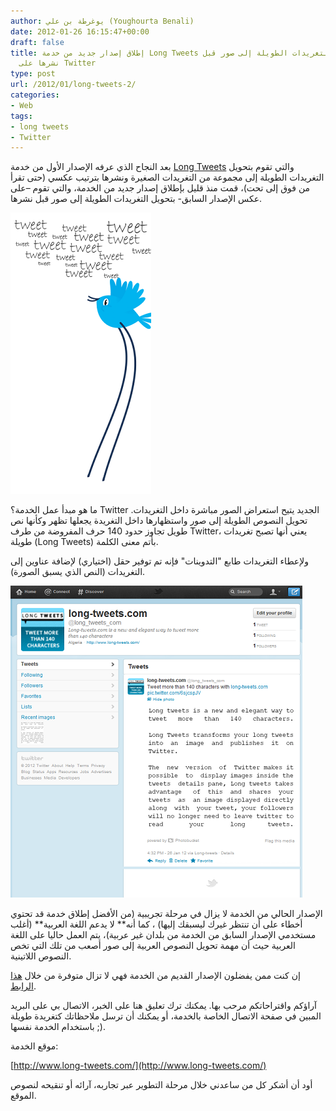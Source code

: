 ```yaml
---
author: يوغرطة بن علي (Youghourta Benali)
date: 2012-01-26 16:15:47+00:00
draft: false
title: إطلاق إصدار جديد من خدمة Long Tweets التي تحول التغريدات الطويلة إلى صور قبل
  نشرها على Twitter
type: post
url: /2012/01/long-tweets-2/
categories:
- Web
tags:
- long tweets
- Twitter
---
```


بعد النجاح الذي عرفه الإصدار الأول من خدمة [Long Tweets](http://www.long-tweets.com/) والتي تقوم بتحويل التغريدات الطويلة إلى مجموعة من التغريدات الصغيرة ونشرها بترتيب عكسي (حتى تقرأ من فوق إلى تحت)، قمت منذ قليل بإطلاق إصدار جديد من الخدمة، والتي تقوم –على عكس الإصدار السابق- بتحويل التغريدات الطويلة إلى صور قبل نشرها.




[![](long-tweets-com-logo.png)
](long-tweets-com-logo.png)




ما هو مبدأ عمل الخدمة؟ Twitter الجديد يتيح استعراض الصور مباشرة داخل التغريدات. تحويل النصوص الطويلة إلى صور واستظهارها داخل التغريدة يجعلها تظهر وكأنها نص طويل تجاوز حدود 140 حرف المفروضة من طرف Twitter، يعني أنها تصبح تغريدات طويلة (Long Tweets) بأتم معنى الكلمة.




ولإعطاء التغريدات طابع "التدوينات" فإنه تم توفير حقل (اختياري) لإضافة عناوين إلى التغريدات (النص الذي يسبق الصورة).




[![](Long-tweets-exemple.png)
](Long-tweets-exemple.png)




الإصدار الحالي من الخدمة لا يزال في مرحلة تجريبية (من الأفضل إطلاق خدمة قد تحتوي أخطاء على أن تنتظر غيرك ليسبقك إليها) ، كما أنه** لا يدعم اللغة العربية** (أغلب مستخدمي الإصدار السابق من الخدمة من بلدان غير عربية)، يتم العمل حاليا على اللغة العربية حيث أن مهمة تحويل النصوص العربية إلى صور أصعب من تلك التي تخص النصوص اللاتينية.




إن كنت ممن يفضلون الإصدار القديم من الخدمة فهي لا تزال متوفرة من خلال [هذا الرابط](http://www.long-tweets.com/old).




آراؤكم واقتراحاتكم مرحب بها. يمكنك ترك تعليق هنا على الخبر، الاتصال بي على البريد المبين في صفحة الاتصال الخاصة بالخدمة، أو يمكنك أن ترسل ملاحظاتك كتغريدة طويلة باستخدام الخدمة نفسها ;).




موقع الخدمة:




[http://www.long-tweets.com/](http://www.long-tweets.com/)




أود أن أشكر كل من ساعدني خلال مرحلة التطوير عبر تجاربه، آرائه أو تنقيحه لنصوص الموقع.



